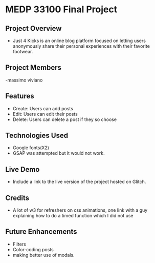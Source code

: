 # MEDP 33100 Final Project

## **Project Overview**

- Just 4 Kicks is an online blog platform focused on letting users anonymously share their personal experiences with their favorite footwear.

## **Project Members**

-massimo viviano

## **Features**

- Create: Users can add posts
- Edit: Users can edit their posts
- Delete: Users can delete a post if they so choose

## **Technologies Used**

- Google fonts(X2)
- GSAP was attempted but it would not work.
 
## **Live Demo**

- Include a link to the live version of the project hosted on Glitch.

## **Credits**

- A lot of w3 for refreshers on css animations, one link with a guy explaining how to do a timed function which I did not use

## **Future Enhancements**

- Filters
- Color-coding posts
- making better use of modals.
